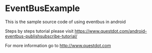 # EventBusExample

This is the sample source code of using eventbus in android

Steps by steps tutorial please visit https://www.questdot.com/android-eventbus-publishsubscribe-tutorial/

For more information go to http://www.questdot.com
